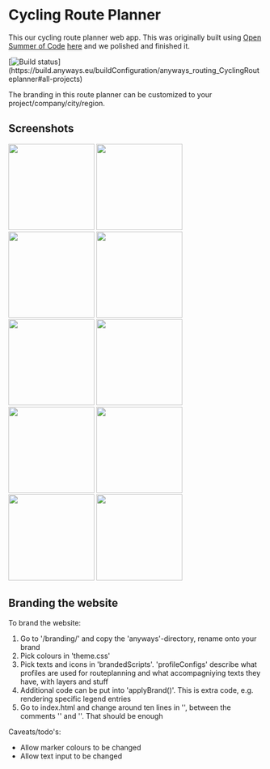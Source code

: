 # Cycling Route Planner

This our cycling route planner web app. This was originally built using [Open Summer of Code](https://summerofcode.be/) [here](https://github.com/oSoc18/bike4brussels) and we polished and finished it.

[![Build status](https://build.anyways.eu/app/rest/builds/buildType:(id:anyways_routing_CyclingRouteplanner)/statusIcon)](https://build.anyways.eu/buildConfiguration/anyways_routing_CyclingRouteplanner#all-projects)  

The branding in this route planner can be customized to your project/company/city/region.

## Screenshots

<img src="https://github.com/anyways-open/cycling-routeplanner/raw/master/docs/screenshots/screenshot01.png" width="170"/> <img src="https://github.com/anyways-open/cycling-routeplanner/raw/master/docs/screenshots/screenshot02.png" width="170"/> <img src="https://github.com/anyways-open/cycling-routeplanner/raw/master/docs/screenshots/screenshot03.png" width="170"/> <img src="https://github.com/anyways-open/cycling-routeplanner/raw/master/docs/screenshots/screenshot04.png" width="170"/> <img src="https://github.com/anyways-open/cycling-routeplanner/raw/master/docs/screenshots/screenshot05.png" width="170"/> <img src="https://github.com/anyways-open/cycling-routeplanner/raw/master/docs/screenshots/screenshot06.png" width="170"/> <img src="https://github.com/anyways-open/cycling-routeplanner/raw/master/docs/screenshots/screenshot07.png" width="170"/> <img src="https://github.com/anyways-open/cycling-routeplanner/raw/master/docs/screenshots/screenshot08.png" width="170"/> <img src="https://github.com/anyways-open/cycling-routeplanner/raw/master/docs/screenshots/screenshot09.png" width="170"/> <img src="https://github.com/anyways-open/cycling-routeplanner/raw/master/docs/screenshots/screenshot10.png" width="170"/> 

## Branding the website

To brand the website:

1) Go to '/branding/' and copy the 'anyways'-directory, rename onto your brand
2) Pick colours in 'theme.css'
3) Pick texts and icons in 'brandedScripts'. 'profileConfigs' describe what profiles are used for routeplanning and what accompagniying texts they have, with layers and stuff
4) Additional code can be put into 'applyBrand()'. This is extra code, e.g. rendering specific legend entries
5) Go to index.html and change around ten lines in '<head>', between the comments '<!-- start of branding-->' and '<!-- end of branding-->'. That should be enough


Caveats/todo's:

- Allow marker colours to be changed
- Allow text input to be changed
